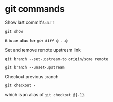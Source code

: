 # git commands

Show last commit's `diff`

```git
git show
```
it is an alias for `git diff @~..@`.

Set and remove remote upstream link
```git
git branch --set-upstream-to origin/some_remote

git branch --unset-upstream
```

Checkout previous branch
```git
git checkout -
```
which is an alias of `git checkout @{-1}`.
